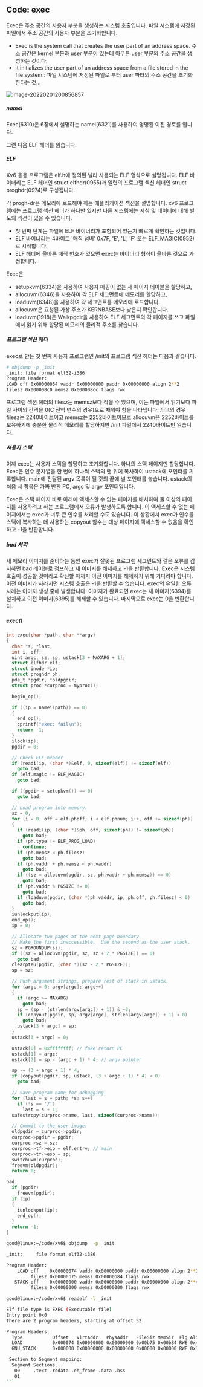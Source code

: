## Code: exec

Exec은 주소 공간의 사용자 부분을 생성하는 시스템 호출입니다. 파일 시스템에 저장된 파일에서 주소 공간의 사용자 부분을 초기화합니다. 

* Exec is the system call that creates the user part of an address space.  주소 공간은 kernel 부분과 user 부분이 있는데 아무튼 user 부분의 주소 공간을 생성하는 것이다.
*  It initializes the user part of an address space from a file stored in the file system.: 파일 시스템에 저정된 파일로 부터 user 파타의 주소 공간을 초기화 한다는 것...



![image-20220201200856857](img/image-20220201200856857.png)



##### namei

Exec(6310)은 6장에서 설명하는 namei(6321)를 사용하여 명명된 이진 경로를 엽니다.

그런 다음 ELF 헤더를 읽습니다. 

##### ELF

Xv6 응용 프로그램은 elf.h에 정의된 널리 사용되는 ELF 형식으로 설명됩니다. ELF 바이너리는 ELF 헤더인 struct elfhdr(0955)과 일련의 프로그램 섹션 헤더인 struct proghdr(0974)로 구성됩니다.

각 progh-dr은 메모리에 로드해야 하는 애플리케이션 섹션을 설명합니다. xv6 프로그램에는 프로그램 섹션 헤더가 하나만 있지만 다른 시스템에는 지침 및 데이터에 대해 별도의 섹션이 있을 수 있습니다.



* 첫 번째 단계는 파일에 ELF 바이너리가 포함되어 있는지 빠르게 확인하는 것입니다. 
* ELF 바이너리는 4바이트 '매직 넘버' 0x7F, 'E', 'L', 'F' 또는 ELF_MAGIC(0952)로 시작합니다. 
* ELF 헤더에 올바른 매직 번호가 있으면 exec는 바이너리 형식이 올바른 것으로 가정합니다. 

Exec은 

* setupkvm(6334)을 사용하여 사용자 매핑이 없는 새 페이지 테이블을 할당하고, 
* allocuvm(6346)을 사용하여 각 ELF 세그먼트에 메모리를 할당하고, 
* loaduvm(6348)을 사용하여 각 세그먼트를 메모리에 로드합니다. 
* allocuvm은 요청된 가상 주소가 KERNBASE보다 낮은지 확인합니다. 
* loaduvm(1918)은 Walkpgdir을 사용하여 ELF 세그먼트의 각 페이지를 쓰고 파일에서 읽기 위해 할당된 메모리의 물리적 주소를 찾습니다.



##### 프로그램 섹션 헤더

exec로 만든 첫 번째 사용자 프로그램인 /init의 프로그램 섹션 헤더는 다음과 같습니다.

```sh
# objdump -p _init
_init: file format elf32-i386
Program Header:
LOAD off 0x00000054 vaddr 0x00000000 paddr 0x00000000 align 2**2
filesz 0x000008c0 memsz 0x000008cc flags rwx
```

프로그램 섹션 헤더의 filesz는 memsz보다 작을 수 있으며, 이는 파일에서 읽기보다 파일 사이의 간격을 0(C 전역 변수의 경우)으로 채워야 함을 나타냅니다. /init의 경우 filesz는 2240바이트이고 memsz는 2252바이트이므로 allocuvm은 2252바이트를 보유하기에 충분한 물리적 메모리를 할당하지만 /init 파일에서 2240바이트만 읽습니다. 

##### 사용자 스택

이제 exec는 사용자 스택을 할당하고 초기화합니다. 하나의 스택 페이지만 할당합니다.
Exec은 인수 문자열을 한 번에 하나씩 스택의 맨 위에 복사하여 ustack에 포인터를 기록합니다. main에 전달된 argv 목록이 될 것의 끝에 널 포인터를 놓습니다. ustack의 처음 세 항목은 가짜 반환 PC, argc 및 argv 포인터입니다. 

Exec은 스택 페이지 바로 아래에 액세스할 수 없는 페이지를 배치하여 둘 이상의 페이지를 사용하려고 하는 프로그램에서 오류가 발생하도록 합니다.
이 액세스할 수 없는 페이지에서는 exec가 너무 큰 인수를 처리할 수도 있습니다. 이 상황에서 exec가 인수를 스택에 복사하는 데 사용하는 copyout 함수는 대상 페이지에 액세스할 수 없음을 확인하고 -1을 반환합니다.

##### bad 처리

새 메모리 이미지를 준비하는 동안 exec가 잘못된 프로그램 세그먼트와 같은 오류를 감지하면 bad 레이블로 점프하고 새 이미지를 해제하고 -1을 반환합니다. Exec은 시스템 호출이 성공할 것이라고 확신할 때까지 이전 이미지를 해제하기 위해 기다려야 합니다. 이전 이미지가 사라지면 시스템 호출은 -1을 반환할 수 없습니다. exec의 유일한 오류 사례는 이미지 생성 중에 발생합니다. 이미지가 완료되면 exec는 새 이미지(6394)를 설치하고 이전 이미지(6395)를 해제할 수 있습니다. 마지막으로 exec는 0을 반환합니다.



##### exec()

```c
int exec(char *path, char **argv)
{
  char *s, *last;
  int i, off;
  uint argc, sz, sp, ustack[3 + MAXARG + 1];
  struct elfhdr elf;
  struct inode *ip;
  struct proghdr ph;
  pde_t *pgdir, *oldpgdir;
  struct proc *curproc = myproc();

  begin_op();

  if ((ip = namei(path)) == 0)
  {
    end_op();
    cprintf("exec: fail\n");
    return -1;
  }
  ilock(ip);
  pgdir = 0;

  // Check ELF header
  if (readi(ip, (char *)&elf, 0, sizeof(elf)) != sizeof(elf))
    goto bad;
  if (elf.magic != ELF_MAGIC)
    goto bad;

  if ((pgdir = setupkvm()) == 0)
    goto bad;

  // Load program into memory.
  sz = 0;
  for (i = 0, off = elf.phoff; i < elf.phnum; i++, off += sizeof(ph))
  {
    if (readi(ip, (char *)&ph, off, sizeof(ph)) != sizeof(ph))
      goto bad;
    if (ph.type != ELF_PROG_LOAD)
      continue;
    if (ph.memsz < ph.filesz)
      goto bad;
    if (ph.vaddr + ph.memsz < ph.vaddr)
      goto bad;
    if ((sz = allocuvm(pgdir, sz, ph.vaddr + ph.memsz)) == 0)
      goto bad;
    if (ph.vaddr % PGSIZE != 0)
      goto bad;
    if (loaduvm(pgdir, (char *)ph.vaddr, ip, ph.off, ph.filesz) < 0)
      goto bad;
  }
  iunlockput(ip);
  end_op();
  ip = 0;

  // Allocate two pages at the next page boundary.
  // Make the first inaccessible.  Use the second as the user stack.
  sz = PGROUNDUP(sz);
  if ((sz = allocuvm(pgdir, sz, sz + 2 * PGSIZE)) == 0)
    goto bad;
  clearpteu(pgdir, (char *)(sz - 2 * PGSIZE));
  sp = sz;

  // Push argument strings, prepare rest of stack in ustack.
  for (argc = 0; argv[argc]; argc++)
  {
    if (argc >= MAXARG)
      goto bad;
    sp = (sp - (strlen(argv[argc]) + 1)) & ~3;
    if (copyout(pgdir, sp, argv[argc], strlen(argv[argc]) + 1) < 0)
      goto bad;
    ustack[3 + argc] = sp;
  }
  ustack[3 + argc] = 0;

  ustack[0] = 0xffffffff; // fake return PC
  ustack[1] = argc;
  ustack[2] = sp - (argc + 1) * 4; // argv pointer

  sp -= (3 + argc + 1) * 4;
  if (copyout(pgdir, sp, ustack, (3 + argc + 1) * 4) < 0)
    goto bad;

  // Save program name for debugging.
  for (last = s = path; *s; s++)
    if (*s == '/')
      last = s + 1;
  safestrcpy(curproc->name, last, sizeof(curproc->name));

  // Commit to the user image.
  oldpgdir = curproc->pgdir;
  curproc->pgdir = pgdir;
  curproc->sz = sz;
  curproc->tf->eip = elf.entry; // main
  curproc->tf->esp = sp;
  switchuvm(curproc);
  freevm(oldpgdir);
  return 0;

bad:
  if (pgdir)
    freevm(pgdir);
  if (ip)
  {
    iunlockput(ip);
    end_op();
  }
  return -1;
}

```



```sh
good@linux:~/code/xv6$ objdump  -p _init

_init:     file format elf32-i386

Program Header:
    LOAD off    0x00000074 vaddr 0x00000000 paddr 0x00000000 align 2**2
         filesz 0x00000b75 memsz 0x00000b84 flags rwx
   STACK off    0x00000000 vaddr 0x00000000 paddr 0x00000000 align 2**4
         filesz 0x00000000 memsz 0x00000000 flags rwx

good@linux:~/code/xv6$ readelf -l _init

Elf file type is EXEC (Executable file)
Entry point 0x0
There are 2 program headers, starting at offset 52

Program Headers:
  Type           Offset   VirtAddr   PhysAddr   FileSiz MemSiz  Flg Align
  LOAD           0x000074 0x00000000 0x00000000 0x00b75 0x00b84 RWE 0x4
  GNU_STACK      0x000000 0x00000000 0x00000000 0x00000 0x00000 RWE 0x10

 Section to Segment mapping:
  Segment Sections...
   00     .text .rodata .eh_frame .data .bss 
   01
​```

```



